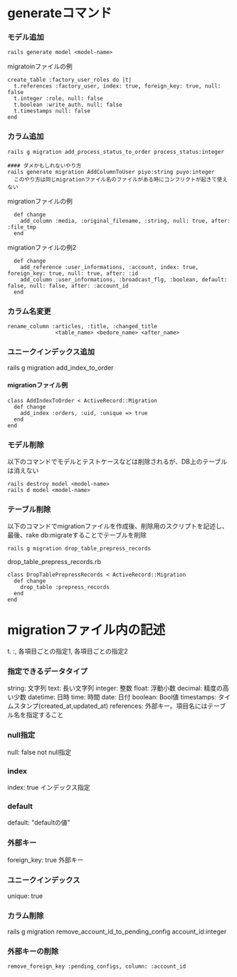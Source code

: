 generateコマンド
===============================

### モデル追加
```
rails generate model <model-name>
```

migratoinファイルの例
```
create_table :factory_user_roles do |t|
  t.references :factory_user, index: true, foreign_key: true, null: false
  t.integer :role, null: false
  t.boolean :write_auth, null: false
  t.timestamps null: false
end
```

### カラム追加
```
rails g migration add_process_status_to_order process_status:integer

#### ダメかもしれないやり方
rails generate migration AddColumnToUser piyo:string puyo:integer
  このやり方は同じmigrationファイル名のファイルがある時にコンフリクトが起きて使えない

```

migrationファイルの例
```
  def change
    add_column :media, :original_filename, :string, null: true, after: :file_tmp
  end
```

migrationファイルの例2
```
  def change
    add_reference :user_informations, :account, index: true, foreign_key: true, null: true, after: :id
    add_column :user_informations, :broadcast_flg, :boolean, default: false, null: false, after: :account_id
  end
```

### カラム名変更
```
rename_column :articles, :title, :changed_title
               <table_name> <bedore_name> <after_name>
```


### ユニークインデックス追加
rails g migration add_index_to_order

#### migrationファイル例

```
class AddIndexToOrder < ActiveRecord::Migration
  def change
    add_index :orders, :uid, :unique => true
  end
end
```

### モデル削除
以下のコマンドでモデルとテストケースなどは削除されるが、DB上のテーブルは消えない
```
rails destroy model <model-name>
rails d model <model-name>
```

### テーブル削除
以下のコマンドでmigrationファイルを作成後、削除用のスクリプトを記述し、最後、rake db:migrateすることでテーブルを削除

```
rails g migration drop_table_prepress_records
```

drop_table_prepress_records.rb
```
class DropTablePrepressRecords < ActiveRecord::Migration
  def change
    drop_table :prepress_records
  end
end
```





migrationファイル内の記述
===============================

t.<data-type> :<item-name>, 各項目ごとの指定1, 各項目ごとの指定2


### 指定できるデータタイプ
string: 文字列
text: 長い文字列
integer: 整数
float: 浮動小数
decimal: 精度の高い少数
datetime: 日時
time: 時間
date: 日付
boolean: Bool値
timestamps: タイムスタンプ(created_at,updated_at)
references: 外部キー。項目名にはテーブル名を指定すること

### null指定
null: false     not null指定

### index
index: true     インデックス指定

### default
default: "defaultの値"

### 外部キー
foreign_key: true   外部キー

### ユニークインデックス
unique: true


### カラム削除
rails g migration remove_account_id_to_pending_config account_id:integer

### 外部キーの削除
```
remove_foreign_key :pending_configs, column: :account_id
```

